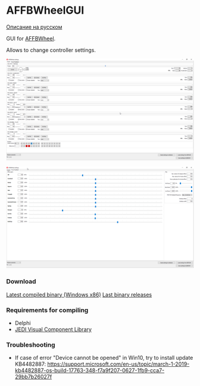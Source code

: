 # AFFBWheelGUI

[Описание на русском](./README_RU.md)

GUI for [AFFBWheel](https://github.com/vsulako/AFFBWheel).

Allows to change controller settings.

![](images/affbwheelgui_inputs.png)

![](images/affbwheelgui_forcefeedback.png)

### Download

[Latest compiled binary (Windows x86)](https://github.com/vsulako/AFFBWheelGUI/releases/latest)
[Last binary releases](https://github.com/vsulako/AFFBWheelGUI/releases)

### Requirements for compiling

- Delphi
- [JEDI Visual Component Library](https://github.com/project-jedi/jvcl)

### Troubleshooting

- If case of error "Device cannot be opened" in Win10, try to install update KB4482887:
<https://support.microsoft.com/en-us/topic/march-1-2019-kb4482887-os-build-17763-348-f7a9f207-0627-1fb9-cca7-29bb7b26027f>
